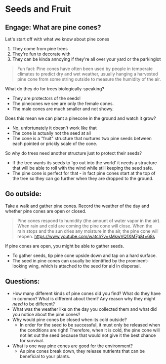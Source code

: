# Seeds and Fruit

## Engage: What are pine cones? 
Let's start off with what we know about pine cones
1. They come from pine trees
2. They're fun to decorate with
3. They can be kinda annoying if they're all over your yard or the parkinglot

>Fun fact: Pine cones have often been used by people in temperate climates to predict dry and wet weather, usually hanging a harvested pine cone from some string outside to measure the humidity of the air.

What do they do for trees biologically-speaking? 
- They are protectors of the seeds!
- The pinecones we see are only the female cones.
- The male cones are much smaller and not showy.

Does this mean we can plant a pinecone in the ground and watch it grow?
- No, unfortunately it doesn't work like that
- The cone is actually not the seed at all
- The cone is a "fruit" structure that nurtures two pine seeds between each pointed or prickly scale of the cone. 

So why do trees need another structure just to protect their seeds?

- If the tree wants its seeds to 'go out into the world' it needs a structure that will be able to roll with the wind while still keeping the seed safe. 
- The pine cone is perfect for that - in fact pine cones start at the top of the tree so they can go further when they are dropped to the ground.

## Go outside:
Take a walk and gather pine cones.
Record the weather of the day and whether pine cones are open or closed. 

> Pine cones respond to humidity (the amount of water vapor in the air). When rain and cold are coming the pine cone will close. When the rain stops and the sun dries any moisture in the air, the pine cone will reopen.
> https://www.youtube.com/watch?v=sMswVQ1XM7g&t=68s 

If pine cones are open, you might be able to gather seeds. 
- To gather seeds, tip pine cone upside down and tap on a hard surface. 
- The seed in pine cones can usually be identified by the prominent-looking wing, which is attached to the seed for aid in dispersal.

## Questions: 

- How many different kinds of pine cones did you find? What do they have in common? What is different about them? Any reason why they might *need* to be different?
- What was the weather like on the day you collected them and what did you notice about the pine cones? 
- Why would pine cones be closed when its cold outside?
    - In order for the seed to be successful, it must only be released when the conditions are right! Therefore, when it is cold, the pine cone will not let out the seed because that would not give it the best chance for survival. 
- What is one way pine cones are good for the environment?
    - As pine cones break down, they release nutrients that can be beneficial to your plants.


